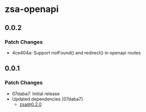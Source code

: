 # zsa-openapi

## 0.0.2

### Patch Changes

- 4ce404a: Support notFound() and redirect() in openapi routes

## 0.0.1

### Patch Changes

- 07daba7: Initial release
- Updated dependencies [07daba7]
  - zsa@0.2.0
